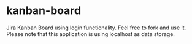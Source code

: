 # kanban-board

Jira Kanban Board using login functionality.
Feel free to fork and use it.
Please note that this application is using localhost as data storage.
